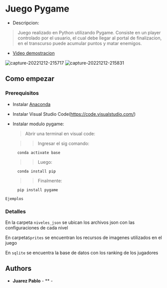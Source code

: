 # Juego Pygame
- Descripcion:
 
> Juego realizado en Python utilizando Pygame. Consiste en un player controlado por el usuario, el cual debe llegar al portal de finalizacion, en el transcurso puede acumular puntos y matar enemigos. 
- [Video demostracion](https://youtu.be/JO5c0TQd4Ng)


![capture-20221212-215717](https://user-images.githubusercontent.com/85888641/207200462-add5581a-dbfe-424c-ba5a-d3ef2361a3cd.png)
![capture-20221212-215831](https://user-images.githubusercontent.com/85888641/207200508-f436ae56-d681-46f6-a63c-3cfe1b90da45.png)



## Como empezar

### Prerequisitos

- Instalar [Anaconda](https://www.anaconda.com/)

- Instalar Visual Studio Code(https://code.visualstudio.com/)

- Instalar modulo pygame:

  >Abrir una terminal en visual code:
 
    >>Ingresar el sig comando:
    
        
        conda activate base
        
     >>Luego:    
        
        conda install pip
        
    >>Finalmente:   
 
        pip install pygame
        


```
Ejemplos
```

### Detalles

En la carpeta `niveles_json` se ubican los archivos json con las configuraciones de cada nivel

En carpeta`Sprites` se encuentran los recursos de imagenes utilizados en el juego

En `sqlite` se encuentra la base de datos con los ranking de los jugadores

## Authors

* **Juarez Pablo** - ** - [](https://github.com/juarezpablo)






